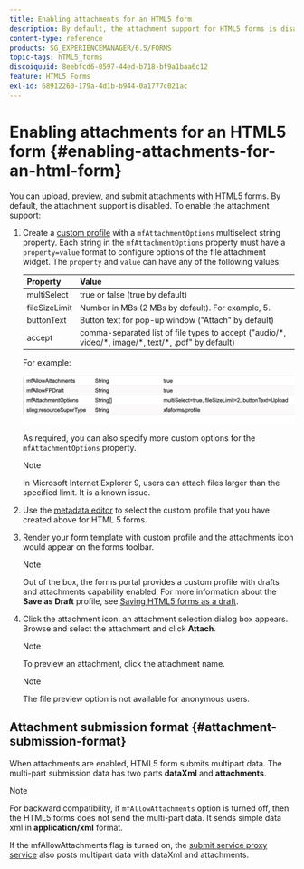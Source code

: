 ```yaml
---
title: Enabling attachments for an HTML5 form
description: By default, the attachment support for HTML5 forms is disabled.
content-type: reference
products: SG_EXPERIENCEMANAGER/6.5/FORMS
topic-tags: hTML5_forms
discoiquuid: 8eebfcd6-0597-44ed-b718-bf9a1baa6c12
feature: HTML5 Forms
exl-id: 68912260-179a-4d1b-b944-0a1777c021ac
---
```

# Enabling attachments for an HTML5 form {#enabling-attachments-for-an-html-form}

You can upload, preview, and submit attachments with HTML5 forms. By default, the attachment support is disabled. To enable the attachment support:

1. Create a [custom profile](/help/forms/using/custom-profile.md) with a `mfAttachmentOptions` multiselect string property. Each string in the `mfAttachmentOptions` property must have a `property=value` format to configure options of the file attachment widget. The `property` and `value` can have any of the following values:

   | Property | Value |
   |--- |---|
   | multiSelect| true or false (true by default) |
   | fileSizeLimit | Number in MBs (2 MBs by default). For example, 5. |
   | buttonText | Button text for pop-up window ("Attach" by default)|
   | accept | comma-separated list of file types to accept ("audio/&ast;, video/&ast;, image/&ast;, text/&ast;, .pdf" by default)  |

   For example:

   ![configure options](assets/mfAttachmentOptions.png)

   As required, you can also specify more custom options for the `mfAttachmentOptions` property.

   >[!NOTE]
   >
   >In Microsoft Internet Explorer 9, users can attach files larger than the specified limit. It is a known issue.

1. Use the [metadata editor](/help/forms/using/manage-form-metadata.md) to select the custom profile that you have created above for HTML 5 forms.
1. Render your form template with custom profile and the attachments icon would appear on the forms toolbar.

   >[!NOTE]
   >
   >Out of the box, the forms portal provides a custom profile with drafts and attachments capability enabled. For more information about the **Save as Draft** profile, see [Saving HTML5 forms as a draft](/help/forms/using/saving-html5-form-draft.md).

1. Click the attachment icon, an attachment selection dialog box appears. Browse and select the attachment and click **Attach**.

   >[!NOTE]
   >
   >To preview an attachment, click the attachment name.

   >[!NOTE]
   >
   >The file preview option is not available for anonymous users.

## Attachment submission format {#attachment-submission-format}

When attachments are enabled, HTML5 form submits multipart data. The multi-part submission data has two parts **dataXml** and **attachments**.

>[!NOTE]
>
>For backward compatibility, if `mfAllowAttachments` option is turned off, then the HTML5 forms does not send the multi-part data. It sends simple data xml in **application/xml** format.

If the mfAllowAttachments flag is turned on, the [submit service proxy service](/help/forms/using/service-proxy.md) also posts multipart data with dataXml and attachments.
